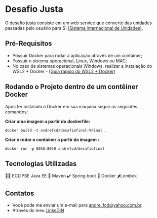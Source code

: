 # Desafio Justa

O desafio justa consiste em um web service que converte das unidades passadas pelo usuário para SI [(Sistema Internacional de Unidades)](https://pt.wikipedia.org/wiki/Sistema_Internacional_de_Unidades).



## Pré-Requisitos

* Possuir Docker para rodar a aplicação através de um container;
* Possuir o sistema operacional, Linux, Windows ou MAC;
* No caso de sistemas operacionais Windows, realizar a instalação do WSL2 + Docker - [(Guia rápido do WSL2 + Docker)](https://github.com/codeedu/wsl2-docker-quickstart)

## Rodando o Projeto dentro de um contêiner Docker 



Após ter instalado o Docker em sua maquina seguir os seguintes comandos:

**Criar uma imagem a partir do dockerfile:**

```
docker build -t andrefcd/desafiofinal:VFinal .
```

**Criar e rodar o container a partir da imagem :**

```
docker run -p 8050:8050 andrefcd/desafiofinal
```



## Tecnologias Utilizadas

:man_technologist: ECLIPSE Java EE 
:space_invader: Maven
:heavy_check_mark: Spring boot
:whale: Docker
:hot_pepper:Lombok

## Contatos

* Você pode me enviar um e-mail para <andre_fcd@yahoo.com.br>.
* Através do meu [LinkeDiN](https://www.linkedin.com/in/andrefcdiniz/?locale=pt_BR)



